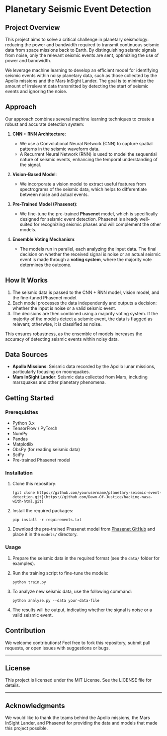 # Planetary Seismic Event Detection

## Project Overview

This project aims to solve a critical challenge in planetary seismology: reducing the power and bandwidth required to transmit continuous seismic data from space missions back to Earth. By distinguishing seismic signals from noise, only the relevant seismic events are sent, optimizing the use of power and bandwidth.

We leverage machine learning to develop an efficient model for identifying seismic events within noisy planetary data, such as those collected by the Apollo missions and the Mars InSight Lander. The goal is to minimize the amount of irrelevant data transmitted by detecting the start of seismic events and ignoring the noise.

## Approach

Our approach combines several machine learning techniques to create a robust and accurate detection system:

1.  **CNN + RNN Architecture**:
    
    -   We use a Convolutional Neural Network (CNN) to capture spatial patterns in the seismic waveform data.
    -   A Recurrent Neural Network (RNN) is used to model the sequential nature of seismic events, enhancing the temporal understanding of the signal.
2.  **Vision-Based Model**:
    
    -   We incorporate a vision model to extract useful features from spectrograms of the seismic data, which helps to differentiate between noise and actual events.
3.  **Pre-Trained Model (Phasenet)**:
    
    -   We fine-tune the pre-trained **Phasenet** model, which is specifically designed for seismic event detection. Phasenet is already well-suited for recognizing seismic phases and will complement the other models.
4.  **Ensemble Voting Mechanism**:
    
    -   The models run in parallel, each analyzing the input data. The final decision on whether the received signal is noise or an actual seismic event is made through a **voting system**, where the majority vote determines the outcome.

## How It Works

1.  The seismic data is passed to the CNN + RNN model, vision model, and the fine-tuned Phasenet model.
2.  Each model processes the data independently and outputs a decision: whether the input is noise or a valid seismic event.
3.  The decisions are then combined using a majority voting system. If the majority of the models detect a seismic event, the data is flagged as relevant; otherwise, it is classified as noise.

This ensures robustness, as the ensemble of models increases the accuracy of detecting seismic events within noisy data.

## Data Sources

-   **Apollo Missions**: Seismic data recorded by the Apollo lunar missions, particularly focusing on moonquakes.
-   **Mars InSight Lander**: Seismic data collected from Mars, including marsquakes and other planetary phenomena.

## Getting Started

### Prerequisites

-   Python 3.x
-   TensorFlow / PyTorch
-   NumPy
-   Pandas
-   Matplotlib
-   ObsPy (for reading seismic data)
-   SciPy
-   Pre-trained Phasenet model

### Installation

1.  Clone this repository:   
    
    `[git clone https://github.com/yourusername/planetary-seismic-event-detection.git](https://github.com/Dawn-Of-Justice/hacking-nasa-with-html.git)` 
    
2.  Install the required packages:
    
    `pip install -r requirements.txt` 
    
3.  Download the pre-trained Phasenet model from [Phasenet GitHub](https://github.com/yourusername/phasenet) and place it in the `models/` directory.
    

### Usage

1.  Prepare the seismic data in the required format (see the `data/` folder for examples).
    
2.  Run the training script to fine-tune the models:
    
    `python train.py` 
    
3.  To analyze new seismic data, use the following command:
    
    `python analyze.py --data your-data-file` 
    
4.  The results will be output, indicating whether the signal is noise or a valid seismic event.
    

## Contribution

We welcome contributions! Feel free to fork this repository, submit pull requests, or open issues with suggestions or bugs.

----------

## License

This project is licensed under the MIT License. See the LICENSE file for details.

----------

## Acknowledgments

We would like to thank the teams behind the Apollo missions, the Mars InSight Lander, and Phasenet for providing the data and models that made this project possible.
